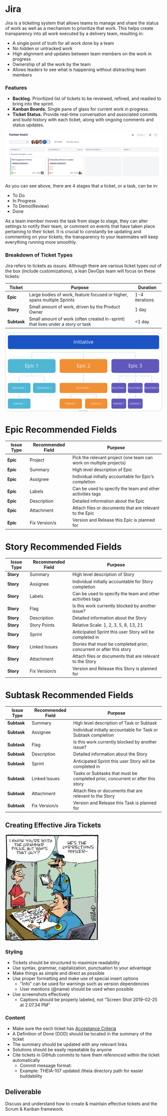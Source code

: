 # Jira

Jira is a ticketing system that allows teams to manage and share the status of work as well as a mechanism to prioritize that work. This helps create transparency into all work executed by a delivery team, resulting in:

- A single point of truth for all work done by a team
- No hidden or untracked work
- High alignment and updates between team members on the work in progress
- Ownership of all the work by the team
- Allows leaders to see what is happening without distracting team members

### Features

- **Backlog.** Prioritized list of tickets to be reviewed, refined, and readied to bring into the sprint.
- **Kanban Boards.** Single pane of glass for current work in progress.
- **Ticket Status.** Provide real-time conversation and associated commits and build history with each ticket, along with ongoing comments and status updates.

![A Jira kanban board with two tickets, one planned, and one in progress](img4/jira-board.webp ':size=2248x660 :class=img-shadow-center')

As you can see above, there are 4 stages that a ticket, or a task, can be in:

- To Do
- In Progress
- To Demo(Review)
- Done

As a team member moves the task from stage to stage, they can alter settings to notify their team, or comment on events that have taken place pertaining to their ticket. It is crucial to constantly be updating and commenting on your tickets; the transparency to your teammates will keep everything running more smoothly.

### Breakdown of Ticket Types

Jira refers to tickets as *issues.* Although there are various ticket types out of the box (include customizations), a lean DevOps team will focus on these tickets:

| Ticket | Purpose | Duration |
| --- | --- | --- |
| **Epic** | Large bodies of work, feature focused or higher, spans multiple Sprints | 1-4 iterations |
| **Story** | Small amount of work, driven by the Product Owner | 1 day |
| **Subtask** | Small amount of work (often created in-sprint) that lives under a story or task | <1 day |

![A large initiative being broken down into epics, which are then broken down to stories, which are then broken down to subtasks](img4/ticket-format.svg ':size=2495x1254 :class=img-center')

# Epic Recommended Fields

| Issue Type | Recommended Field | Purpose |
| --- | --- | --- |
| **Epic** | Project | Pick the relevant project (one team can work on multiple projects) |
| **Epic** | Summary | High level description of Epic |
| **Epic** | Assignee | Individual initially accountable for Epic’s completion |
| **Epic** | Labels | Can be used to specify the team and other activities tags |
| **Epic** | Description | Detailed information about the Epic |
| **Epic** | Attachment | Attach files or documents that are relevant to the Epic |
| **Epic** | Fix Version/s| Version and Release this Epic is planned for |

# Story Recommended Fields

| Issue Type | Recommended Field | Purpose |
| --- | --- | --- |
| **Story** | Summary | High level description of Story|
| **Story** | Assignee | Individual initially accountable for Story completion |
| **Story**| Labels | Can be used to specify the team and other activities tags |
| **Story**| Flag | Is this work currently blocked by another issue? |
| **Story** | Description | Detailed information about the Story |
**Story** | Story Points | Relative Scale: 1, 2, 3, 5, 8, 13, 21 |
| **Story**| Sprint | Anticipated Sprint this user Story will be completed in |
| **Story**| Linked Issues | Stories that must be completed prior, concurrent or after this story|
| **Story**| Attachment | Attach files or documents that are relevant to the Story|
| **Story** | Fix Version/s| Version and Release this Story is planned for |

# Subtask Recommended Fields

| Issue Type | Recommended Field | Purpose |
| --- | --- | --- |
| **Subtask** | Summary | High level description of Task or Subtask|
| **Subtask** | Assignee | Individual initially accountable for Task or Subtask completion |
| **Subtask** | Flag | Is this work currently blocked by another issue? |
| **Subtask** | Description | Detailed information about the Story |
| **Subtask** | Sprint | Anticipated Sprint this user Story will be completed in |
| **Subtask** | Linked Issues | Tasks or Subtasks that must be completed prior, concurrent or after this story|
| **Subtask** | Attachment | Attach files or documents that are relevant to the Story|
| **Subtask** | Fix Version/s| Version and Release this Task is planned for |

## Creating Effective Jira Tickets

![](img4/grammar.webp ':size=300x341')

### Styling

- Tickets should be structured to maximize readability
- Use syntax, grammar, capitalization, punctuation to your advantage
- Make things as simple and direct as possible
- Use proper formatting and make use of special insert options
  - "Info" can be used for warnings such as version dependencies
  - User mentions (@name) should be used when possible
- Use screenshots effectively
  - Captions should be properly labeled, not "Screen Shot 2019-02-25 at 2.07.34 PM"

### Content

- Make sure the each ticket has [Acceptance Criteria](4-software-development-practices/4.1.4-stories.md)
- A Definition of Done (DOD) should be located in the summary of the ticket
- The summary should be updated with any relevant links
- Solutions should be easily repeatable by anyone
- Cite tickets in GitHub commits to have them referenced within the ticket automatically
  - Commit message format: <ticket> <commit message>
  - Example: THEIA-107 updated /theia directory path for easier buildability

## Deliverable

Discuss and understand how to create & maintain effective tickets and the Scrum & Kanban framework.
